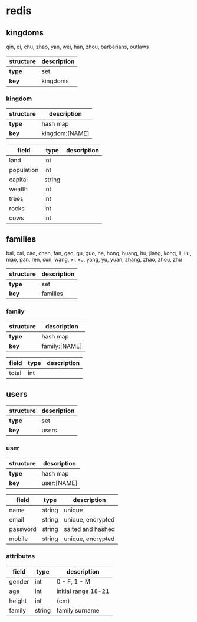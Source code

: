 # redis

## kingdoms

qin, qi, chu, zhao, yan, wei, han, zhou, barbarians, outlaws

structure | description
---|---
**type** | set
**key** | kingdoms

### kingdom

structure | description
---|---
**type** | hash map
**key** | kingdom:[NAME]

field | type | description
---|---|---
land | int |
population | int |
capital | string |
wealth | int |
trees | int |
rocks | int |
cows | int |

## families

bai, cai, cao, chen, fan, gao, gu, guo, he, hong, huang, hu, jiang, kong, li, liu, mao, pan, ren, sun, wang, xi, xu, yang, yu, yuan, zhang, zhao, zhou, zhu

structure | description
---|---
**type** | set
**key** | families

### family

structure | description
---|---
**type** | hash map
**key** | family:[NAME]

field | type | description
---|---|---
total | int |


## users

structure | description
---|---
**type** | set
**key** | users

### user

structure | description
---|---
**type** | hash map
**key** | user:[NAME]

field | type | description
---|---|---
name | string | unique
email | string | unique, encrypted
password | string | salted and hashed
mobile | string | unique, encrypted

### attributes

field | type | description
--- | --- | ---
gender | int | 0 - F, 1 - M
age | int | initial range 18-21
height | int | (cm)
family | string | family surname
